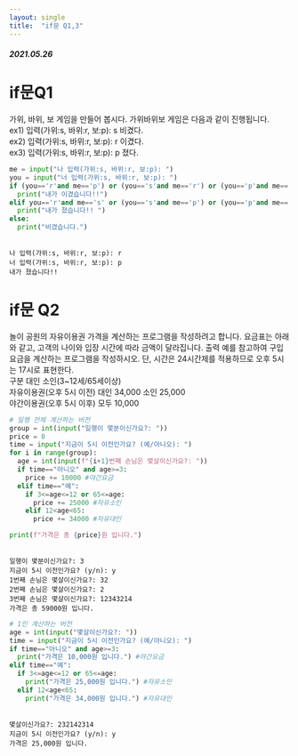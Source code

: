 ```yaml
---
layout: single
title:  "if문 Q1,3"
---
```


##### 2021.05.26


 # if문Q1
 가위, 바위, 보 게임을 만들어 봅시다. 가위바위보 게임은 다음과 같이 진행됩니다.<br> 
ex1) 
입력(가위:s, 바위:r, 보:p): s 
비겼다. <br>
ex2) 
입력(가위:s, 바위:r, 보:p): r 
이겼다. <br>
ex3) 
입력(가위:s, 바위:r, 보:p): p 
졌다. 



```python
me = input("나 입력(가위:s, 바위:r, 보:p): ")
you = input("너 입력(가위:s, 바위:r, 보:p): ")
if (you=='r'and me=='p') or (you=='s'and me=='r') or (you=='p'and me=='s'):
  print("내가 이겼습니다!!")
elif you=='r'and me=='s' or (you=='s'and me=='p') or (you=='p'and me=='r'):
  print("내가 졌습니다!! ")
else:
  print("비겼습니다.")
    
```

    나 입력(가위:s, 바위:r, 보:p): r
    너 입력(가위:s, 바위:r, 보:p): p
    내가 졌습니다!! 


# if문 Q2
 놀이 공원의 자유이용권 가격을 계산하는 프로그램을 작성하려고 합니다. 요금표는 아래와 같고, 고객의 나이와 입장 시간에 따라 금액이 달라집니다. 출력 예를 참고하여 구입요금을 계산하는 프로그램을 작성하시오. 단, 시간은 24시간제를 적용하므로 오후 5시는 17시로 표현한다. <br>
구분 대인 소인(3~12세/65세이상) <br>
자유이용권(오후 5시 이전) 대인 34,000 소인 25,000 <br>
야간이용권(오후 5시 이후) 모두 10,000 <br>



```python
# 일행 전체 계산하는 버전
group = int(input("일행이 몇분이신가요?: "))
price = 0
time = input("지금이 5시 이전인가요? (예/아니오): ")
for i in range(group):
  age = int(input(f"{i+1}번째 손님은 몇살이신가요?: "))
  if time=="아니오" and age>=3:
    price += 10000 #야간요금
  elif time=="예":
    if 3<=age<=12 or 65<=age:
      price += 25000 #자유소인
    elif 12<age<65:
      price += 34000 #자유대인

print(f"가격은 총 {price}원 입니다.")
  
```

    일행이 몇분이신가요?: 3
    지금이 5시 이전인가요? (y/n): y
    1번째 손님은 몇살이신가요?: 32
    2번째 손님은 몇살이신가요?: 2
    3번째 손님은 몇살이신가요?: 12343214
    가격은 총 59000원 입니다.



```python
# 1인 계산하는 버전
age = int(input("몇살이신가요?: "))
time = input("지금이 5시 이전인가요? (예/아니오): ")
if time=="아니오" and age>=3:
  print("가격은 10,000원 입니다.") #야간요금
elif time=="예":
  if 3<=age<=12 or 65<=age:
    print("가격은 25,000원 입니다.") #자유소인
  elif 12<age<65:
    print("가격은 34,000원 입니다.") #자유대인
  
```

    몇살이신가요?: 232142314
    지금이 5시 이전인가요? (y/n): y
    가격은 25,000원 입니다.

